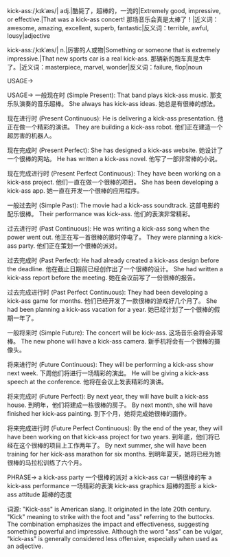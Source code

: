 kick-ass:/ˌkɪkˈæs/| adj.|酷毙了，超棒的，一流的|Extremely good, impressive, or effective.|That was a kick-ass concert! 那场音乐会真是太棒了！|近义词：awesome, amazing, excellent, superb, fantastic|反义词：terrible, awful, lousy|adjective

kick-ass:/ˌkɪkˈæs/| n.|厉害的人或物|Something or someone that is extremely impressive.|That new sports car is a real kick-ass. 那辆新的跑车真是太牛了。|近义词：masterpiece, marvel, wonder|反义词：failure, flop|noun


USAGE->

USAGE->
一般现在时 (Simple Present):
That band plays kick-ass music.  那支乐队演奏的音乐超棒。
She always has kick-ass ideas. 她总是有很棒的想法。

现在进行时 (Present Continuous):
He is delivering a kick-ass presentation. 他正在做一个精彩的演讲。
They are building a kick-ass robot. 他们正在建造一个超厉害的机器人。

现在完成时 (Present Perfect):
She has designed a kick-ass website. 她设计了一个很棒的网站。
He has written a kick-ass novel. 他写了一部非常棒的小说。

现在完成进行时 (Present Perfect Continuous):
They have been working on a kick-ass project. 他们一直在做一个很棒的项目。
She has been developing a kick-ass app. 她一直在开发一个很棒的应用程序。

一般过去时 (Simple Past):
The movie had a kick-ass soundtrack. 这部电影的配乐很棒。
Their performance was kick-ass. 他们的表演非常精彩。

过去进行时 (Past Continuous):
He was writing a kick-ass song when the power went out.  他正在写一首很棒的歌时停电了。
They were planning a kick-ass party. 他们正在策划一个很棒的派对。

过去完成时 (Past Perfect):
He had already created a kick-ass design before the deadline. 他在截止日期前已经创作出了一个很棒的设计。
She had written a kick-ass report before the meeting.  她在会议前写了一份很棒的报告。

过去完成进行时 (Past Perfect Continuous):
They had been developing a kick-ass game for months. 他们已经开发了一款很棒的游戏好几个月了。
She had been planning a kick-ass vacation for a year. 她已经计划了一个很棒的假期一年了。

一般将来时 (Simple Future):
The concert will be kick-ass.  这场音乐会将会非常棒。
The new phone will have a kick-ass camera. 新手机将会有一个很棒的摄像头。

将来进行时 (Future Continuous):
They will be performing a kick-ass show next week.  下周他们将进行一场精彩的演出。
He will be giving a kick-ass speech at the conference. 他将在会议上发表精彩的演讲。

将来完成时 (Future Perfect):
By next year, they will have built a kick-ass house. 到明年，他们将建成一栋很棒的房子。
By next month, she will have finished her kick-ass painting. 到下个月，她将完成她很棒的画作。

将来完成进行时 (Future Perfect Continuous):
By the end of the year, they will have been working on that kick-ass project for two years. 到年底，他们将已经在这个很棒的项目上工作两年了。
By next summer, she will have been training for her kick-ass marathon for six months. 到明年夏天，她将已经为她很棒的马拉松训练了六个月。


PHRASE->
a kick-ass party  一个很棒的派对
a kick-ass car  一辆很棒的车
a kick-ass performance  一场精彩的表演
kick-ass graphics  超棒的图形
a kick-ass attitude  超棒的态度


词源:  "Kick-ass" is American slang. It originated in the late 20th century. "Kick" meaning to strike with the foot and "ass" referring to the buttocks.  The combination emphasizes the impact and effectiveness, suggesting something powerful and impressive.  Although the word "ass" can be vulgar, "kick-ass" is generally considered less offensive, especially when used as an adjective.
